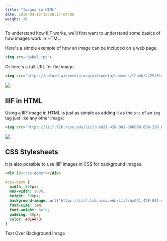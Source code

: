 ```yaml
---
title: "Images in HTML"
date: 2018-04-15T13:58:17-04:00
weight: 20
---
```


To understand how IIIF works, we'll first want to understand some basics of how images work in HTML.

Here's a simple example of how an image can be included on a web page.

```html
<img src="babel.jpg">
```

Or here's a full URL for the image.

```html
<img src="https://upload.wikimedia.org/wikipedia/commons/thumb/2/29/Pieter_Bruegel_the_Elder_-_The_Tower_of_Babel_%28Rotterdam%29_-_Google_Art_Project.jpg/598px-Pieter_Bruegel_the_Elder_-_The_Tower_of_Babel_%28Rotterdam%29_-_Google_Art_Project.jpg">
```

[![](/images/babel.jpg)](https://commons.wikimedia.org/wiki/File:Pieter_Bruegel_the_Elder_-_The_Tower_of_Babel_(Rotterdam)_-_Google_Art_Project.jpg)

## IIIF in HTML

Using a IIIF image in HTML is just as simple as adding it as the `src` of an `img` tag just like any other image:

```html
<img src="https://iiif.lib.ncsu.edu/iiif/ua021_428-001-cb0008-000-250_0001/full/400,/0/default.jpg">
```

[![](https://iiif.lib.ncsu.edu/iiif/ua021_428-001-cb0008-000-250_0001/full/600,/0/default.jpg)](https://d.lib.ncsu.edu/collections/catalog/ua021_428-001-cb0008-000-250)

## CSS Stylesheets

It is also possible to use IIIF images in CSS for background images.

```html
<div id="css-demo"></div>
```

```css
#css-demo {
  width: 800px;
  max-width: 100%;
  height: 300px;
  background-image: url("https://iiif.lib.ncsu.edu/iiif/ua021_428-001-cb0008-000-250_0001/full/800,/0/default.jpg");
  font-size: 3em;
  font-weight: bold;
  padding: 60px;
  color: #01AAFD;
}
```

<div id="css-demo">Text Over Background Image</div>
